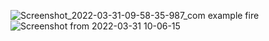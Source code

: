 ![Screenshot_2022-03-31-09-58-35-987_com example fire](https://user-images.githubusercontent.com/95605767/160976857-3e498462-923f-45d7-89b2-11cc410d782e.jpg)
![Screenshot from 2022-03-31 10-06-15](https://user-images.githubusercontent.com/95605767/160977542-fd5d7284-df52-4b1c-8350-9ba42ae0fa44.png)
